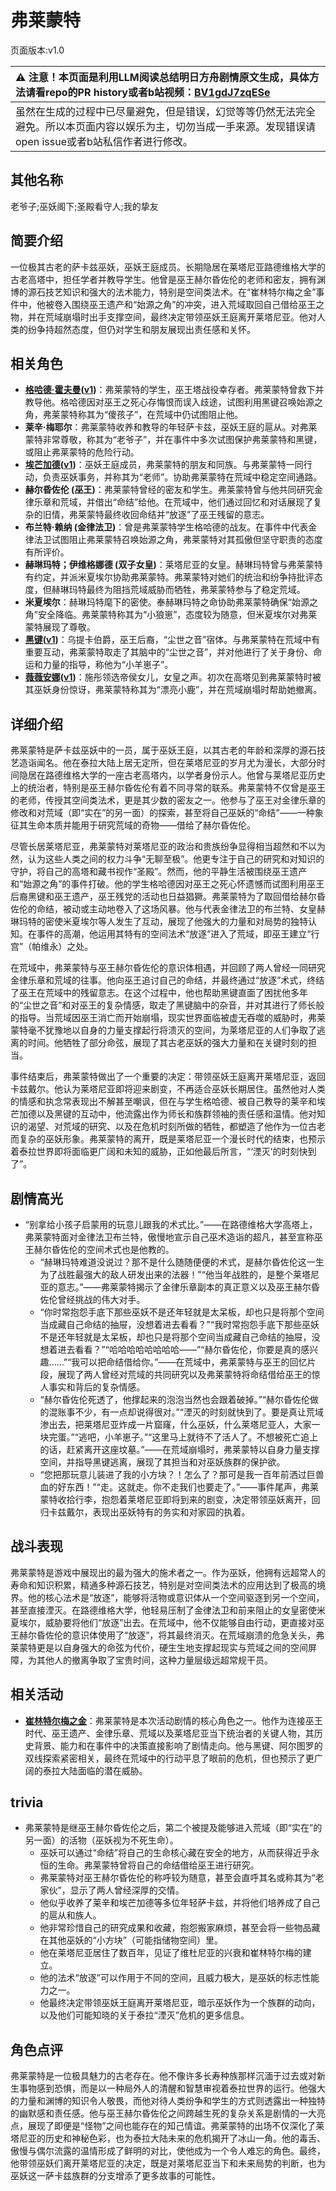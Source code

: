 # 弗莱蒙特
页面版本:v1.0
 

| :warning: 注意！本页面是利用LLM阅读总结明日方舟剧情原文生成，具体方法请看repo的PR history或者b站视频：[BV1gdJ7zqESe](https://www.bilibili.com/video/BV1gdJ7zqESe/)         |
|:----------------------------|
| 虽然在生成的过程中已尽量避免，但是错误，幻觉等等仍然无法完全避免。所以本页面内容以娱乐为主，切勿当成一手来源。发现错误请open issue或者b站私信作者进行修改。|



## 其他名称
老爷子;巫妖阁下;圣殿看守人;我的挚友
## 简要介绍
一位极其古老的萨卡兹巫妖，巫妖王庭成员。长期隐居在莱塔尼亚路德维格大学的古老高塔中，担任学者并教导学生。他曾是巫王赫尔昏佐伦的老师和密友，拥有渊博的源石技艺知识和强大的法术能力，特别是空间类法术。在“崔林特尔梅之金”事件中，他被卷入围绕巫王遗产和“始源之角”的冲突，进入荒域取回自己借给巫王之物，并在荒域崩塌时出手支撑空间，最终决定带领巫妖王庭离开莱塔尼亚。他对人类的纷争持超然态度，但仍对学生和朋友展现出责任感和关怀。
## 相关角色
-   **[格哈德·霍夫曼](../char_v3/extended_char_80eacc.md)([v1](extended_char_80eacc.md))**：弗莱蒙特的学生，巫王塔战役幸存者。弗莱蒙特曾救下并教导他。格哈德因对巫王之死心存悔恨而误入歧途，试图利用黑键召唤始源之角，弗莱蒙特称其为“傻孩子”，在荒域中仍试图阻止他。
-   **莱辛·梅耶尔**：弗莱蒙特收养和教导的年轻萨卡兹，巫妖王庭的扈从。对弗莱蒙特非常尊敬，称其为“老爷子”，并在事件中多次试图保护弗莱蒙特和黑键，或阻止弗莱蒙特的危险行动。
-   **[埃芒加德](../char_v3/extended_char_ai_mang_jia_de.md)([v1](extended_char_ai_mang_jia_de.md))**：巫妖王庭成员，弗莱蒙特的朋友和同族。与弗莱蒙特一同行动，负责巫妖事务，并称其为“老师”。协助弗莱蒙特在荒域中稳定空间通路。
-   **赫尔昏佐伦 (巫王)**：弗莱蒙特曾经的密友和学生。弗莱蒙特曾与他共同研究金律乐章和荒域，并借出“命结”给他。在荒域中，他们通过回忆和对话展现了复杂的旧情，弗莱蒙特最终收回命结并“放逐”了巫王残留的意志。
-   **布兰特·赖纳 (金律法卫)**：曾是弗莱蒙特学生格哈德的战友。在事件中代表金律法卫试图阻止弗莱蒙特召唤始源之角，弗莱蒙特对其孤傲但坚守职责的态度有所评价。
-   **赫琳玛特；伊维格娜德 (双子女皇)**：莱塔尼亚的女皇。赫琳玛特曾与弗莱蒙特有约定，并派米夏埃尔协助弗莱蒙特。弗莱蒙特对她们的统治和纷争持批评态度，但赫琳玛特最终为阻挡荒域威胁而牺牲，弗莱蒙特参与了稳定荒域。
-   **米夏埃尔**：赫琳玛特麾下的密使。奉赫琳玛特之命协助弗莱蒙特确保“始源之角”安全降临。弗莱蒙特称其为“小狼崽”，态度较为随意，但米夏埃尔对弗莱蒙特展现了尊敬。
-   **[黑键](../char_v3/char_4046_ebnhlz.md)([v1](char_4046_ebnhlz.md))**：乌提卡伯爵，巫王后裔，“尘世之音”宿体。与弗莱蒙特在荒域中有重要互动，弗莱蒙特取走了其脑中的“尘世之音”，并对他进行了关于身份、命运和力量的指导，称他为“小羊崽子”。
-   **[薇薇安娜](../char_v3/char_4098_vvana.md)([v1](char_4098_vvana.md))**：施彤领选帝侯女儿，女皇之声。初次在高塔见到弗莱蒙特时被其巫妖身份惊讶，弗莱蒙特称其为“漂亮小鹿”，并在荒域崩塌时帮助她撤离。
## 详细介绍
弗莱蒙特是萨卡兹巫妖中的一员，属于巫妖王庭，以其古老的年龄和深厚的源石技艺造诣闻名。他在泰拉大陆上居无定所，但在莱塔尼亚的岁月尤为漫长，大部分时间隐居在路德维格大学的一座古老高塔内，以学者身份示人。他曾与莱塔尼亚历史上的统治者，特别是巫王赫尔昏佐伦有着不同寻常的联系。弗莱蒙特不仅曾是巫王的老师，传授其空间类法术，更是其少数的密友之一。他参与了巫王对金律乐章的修改和对荒域（即“实在”的另一面）的探索，甚至将自己巫妖的“命结”——一种象征其生命本质并能用于研究荒域的奇物——借给了赫尔昏佐伦。

尽管长居莱塔尼亚，弗莱蒙特对莱塔尼亚的政治和贵族纷争显得相当超然和不以为然，认为这些人类之间的权力斗争“无聊至极”。他更专注于自己的研究和对知识的守护，将自己的高塔和藏书视作“圣殿”。然而，他的平静生活被围绕巫王遗产和“始源之角”的事件打破。他的学生格哈德因对巫王之死心怀遗憾而试图利用巫王后裔黑键和巫王遗产，巫王残党的活动也日益猖獗。弗莱蒙特为了取回借给赫尔昏佐伦的命结，被动或主动地卷入了这场风暴。他与代表金律法卫的布兰特、女皇赫琳玛特的密使米夏埃尔等人发生了互动，展现了他强大的力量和对局势的独特认知。在事件的高潮，他运用其特有的空间法术“放逐”进入了荒域，即巫王建立“行宫”（帕维永）之处。

在荒域中，弗莱蒙特与巫王赫尔昏佐伦的意识体相遇，并回顾了两人曾经一同研究金律乐章和荒域的往事。他向巫王追讨自己的命结，并最终通过“放逐”术式，终结了巫王在荒域中的残留意志。在这个过程中，他也帮助黑键直面了困扰他多年的“尘世之音”和对巫王的复杂情感，取走了黑键脑中的杂音，并对其进行了师长般的指导。当荒域因巫王消亡而开始崩塌，现实世界面临被虚无吞噬的威胁时，弗莱蒙特毫不犹豫地以自身的力量支撑起行将溃灭的空间，为莱塔尼亚的人们争取了逃离的时间。他牺牲了部分命弦，展现了其古老巫妖的强大力量和在关键时刻的担当。

事件结束后，弗莱蒙特做出了一个重要的决定：带领巫妖王庭离开莱塔尼亚，返回卡兹戴尔。他认为莱塔尼亚即将迎来剧变，不再适合巫妖长期居住。虽然他对人类的情感和执念常表现出不解甚至嘲讽，但在与学生格哈德、被自己教导的莱辛和埃芒加德以及黑键的互动中，他流露出作为师长和族群领袖的责任感和温情。他对知识的渴望、对荒域的研究、以及在危机时刻所做的牺牲，都塑造了他作为一位古老而复杂的巫妖形象。弗莱蒙特的离开，既是莱塔尼亚一个漫长时代的结束，也预示着泰拉世界即将面临更广阔和未知的威胁，正如他最后所言，“‘湮灭’的时刻快到了”。
## 剧情高光
-   “别拿给小孩子启蒙用的玩意儿跟我的术式比。”——在路德维格大学高塔上，弗莱蒙特面对金律法卫布兰特，傲慢地宣示自己巫术造诣的超凡，甚至宣称巫王赫尔昏佐伦的空间术式也是他教的。
    -   “赫琳玛特难道没说过？那不是什么随随便便的术式，是赫尔昏佐伦这一生为了战胜最强大的敌人研发出来的法器！”“他当年战胜的，是整个莱塔尼亚的意志。”——弗莱蒙特揭示了金律乐章副本的真正意义以及巫王赫尔昏佐伦曾经挑战的伟大对手。
    -   “你时常抱怨手底下那些巫妖不是还年轻就是太呆板，却也只是将那个空间当成藏自己命结的抽屉，没想着进去看看？”“我时常抱怨手底下那些巫妖不是还年轻就是太呆板，却也只是将那个空间当成藏自己命结的抽屉，没想着进去看看？”“哈哈哈哈哈哈哈哈——”“赫尔昏佐伦，你要是真的感兴趣......”“我可以把命结借给你。”——在荒域中，弗莱蒙特与巫王的回忆片段，展现了两人曾经对荒域的共同研究以及弗莱蒙特将命结借给巫王的惊人事实和背后的复杂情感。
    -   “赫尔昏佐伦死透了，他撑起来的泡泡当然也会跟着破掉。”“赫尔昏佐伦做的混账事不少，有一点却说得很对。”“湮灭的时刻就快到了。要是真让荒域渗出去，把莱塔尼亚炸成一片窟窿，什么巫妖，什么莱塔尼亚人，大家一块完蛋。”“逃吧，小羊崽子。”“这里马上就待不了活人了。不想被死亡追上的话，赶紧离开这座坟墓。”——在荒域崩塌时，弗莱蒙特以自身力量支撑空间，并指导黑键逃离，展现了其担当和对巫妖族群的保护欲。
    -   “您把那玩意儿装进了我的小方块？！怎么了？那可是我一百年前洒过巨兽血的好东西！”“走。这就走。你不走我们也要走了。”——事件尾声，弗莱蒙特收拾行李，抱怨着莱塔尼亚即将到来的剧变，决定带领巫妖离开，回归卡兹戴尔，表现出巫妖特有的务实和对家园的执着。
## 战斗表现
弗莱蒙特是游戏中展现出的最为强大的施术者之一。作为巫妖，他拥有远超常人的寿命和知识积累，精通多种源石技艺，特别是对空间类法术的应用达到了极高的境界。他的核心法术是“放逐”，能够将活物或意识体从一个空间驱逐到另一个空间，甚至直接湮灭。在路德维格大学，他轻易压制了金律法卫和前来阻止的女皇密使米夏埃尔，威胁要将他们“放逐”出去。在荒域中，他不仅能够自由行动，更直接对巫王赫尔昏佐伦的意识体使用了“放逐”，将其最终消灭。在荒域崩溃的危急关头，弗莱蒙特更是以自身强大的命弦为代价，硬生生地支撑起现实与荒域之间的空间屏障，为其他人的撤离争取了宝贵时间，这种力量层级远超常规干员。
## 相关活动
-   **[崔林特尔梅之金](../stories/act29side.md)**：弗莱蒙特是本次活动剧情的核心角色之一。他作为连接巫王时代、巫王遗产、金律乐章、荒域以及莱塔尼亚当下统治者的关键人物，其历史背景、能力和在事件中的决策直接影响了剧情走向。他与黑键、阿尔图罗的双线探索紧密相关，最终在荒域中的行动平息了眼前的危机，但也预示了更广阔的泰拉大陆面临的潜在威胁。
## trivia
-   弗莱蒙特是继巫王赫尔昏佐伦之后，第二个被提及能够进入荒域（即“实在”的另一面）的活物（巫妖视为不死生命）。
    -   巫妖可以通过“命结”将自己的生命核心藏在安全的地方，从而获得近乎永恒的生命。弗莱蒙特曾将自己的命结借给巫王进行研究。
    -   弗莱蒙特对巫王赫尔昏佐伦的称呼较为随意，甚至会直呼其名或称其为“老家伙”，显示了两人曾经深厚的交情。
    -   他似乎收养了莱辛和埃芒加德等多位年轻萨卡兹，并将他们培养成了自己的扈从和族人。
    -   他非常珍惜自己的研究成果和收藏，抱怨搬家麻烦，甚至会将一些物品藏在其他巫妖的“小方块”（可能指储物空间）里。
    -   他在莱塔尼亚居住了数百年，见证了维杜尼亚的兴衰和崔林特尔梅的建立。
    -   他的法术“放逐”可以作用于不同的空间，且威力极大，是巫妖的标志性能力之一。
    -   他最终决定带领巫妖王庭离开莱塔尼亚，暗示巫妖作为一个族群的动向，以及他们可能知晓的关于泰拉“湮灭”危机的更多信息。
## 角色点评
弗莱蒙特是一位极具魅力的古老存在。他不像许多长寿种族那样沉湎于过去或对新生事物感到恐惧，而是以一种局外人的清醒和智慧审视着泰拉世界的运行。他强大的力量和渊博的知识令人敬畏，而他对待人类纷争和学生的方式则透露出一种独特的幽默感和责任感。他与巫王赫尔昏佐伦之间跨越生死的复杂关系是剧情的一大亮点，展现了即便是“怪物”之间也能存在的知己情谊。弗莱蒙特的出场不仅深化了莱塔尼亚的历史和神秘色彩，也为泰拉大陆未来的危机揭开了冰山一角。他的毒舌、傲慢与偶尔流露的温情形成了鲜明的对比，使他成为一个令人难忘的角色。最终，他带领巫妖们离开莱塔尼亚的决定，既是对莱塔尼亚当下和未来局势的判断，也为巫妖这一萨卡兹族群的分支增添了更多故事的可能性。